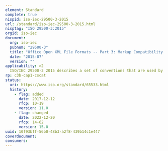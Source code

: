 ```yaml
---
element: Standard
complete: true
nispid: iso-iec-29500-3-2015
url: /standard/iso-iec-29500-3-2015.html
nisptag: "ISO 29500-3:2015"
orgid: iso-iec
document:
  org: iso-iec
  pubnum: "29500-3"
  title: "Office Open XML File Formats -- Part 3: Markup Compatibility and Extensibility"
  date: "2015-07"
  version: ""
applicability: >2
  ISO/IEC 29500-3 2015 describes a set of conventions that are used by Office Open XML documents to clearly mark elements and attributes introduced by future versions or extensions of Office Open XML documents, while providing a method by which consumers can obtain a baseline version of the Office Open XML document (a version without extensions) for interoperability.
rp: c3b-cap1-cscat
status:
  uri: https://www.iso.org/standard/65533.html
  history: 
    - flag: added
      date: 2017-12-12
      rfcp: 10-19
      version: 11.0
    - flag: changed
      date: 2022-12-20
      rfcp: 14-62
      version: 15.0
uuid: 10f93bff-56b0-48b3-a2f8-439b14c1e447
coverdocument:
consumers:
---
```

